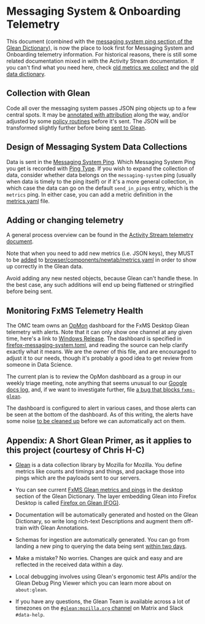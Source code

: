 # Messaging System & Onboarding Telemetry

This document (combined with the [messaging system ping section of the Glean Dictionary](https://dictionary.telemetry.mozilla.org/apps/firefox_desktop/pings/messaging-system)), is now the place to look first for Messaging System and Onboarding telemetry information. For historical reasons, there is still some related documentation mixed in with the Activity Stream documentation. If you can't find what you need here, check [old metrics we collect](/browser/components/newtab/docs/v2-system-addon/data_events.md) and the
[old data dictionary](/browser/components/newtab/docs/v2-system-addon/data_dictionary.md).

## Collection with Glean

Code all over the messaging system passes JSON ping objects up to a few
central spots. It may be [annotated with
attribution](https://searchfox.org/mozilla-central/search?q=symbol:AboutWelcomeTelemetry%23_maybeAttachAttribution&redirect=false)
along the way, and/or adjusted by some [policy
routines](https://searchfox.org/mozilla-central/search?q=symbol:TelemetryFeed%23createASRouterEvent&redirect=false)
before it's sent. The JSON will be transformed slightly further before being [sent to
Glean][submit-glean-for-glean].

## Design of Messaging System Data Collections

Data is sent in the
[Messaging System Ping](https://dictionary.telemetry.mozilla.org/apps/firefox_desktop/pings/messaging-system).
Which Messaging System Ping you get is recorded with
[Ping Type](https://dictionary.telemetry.mozilla.org/apps/firefox_desktop/metrics/messaging_system_ping_type).
If you wish to expand the collection of data,
consider whether data belongs on the `messaging-system` ping
(usually when data is timely to the ping itself)
or if it's a more general collection,
in which case the data can go on the default `send_in_pings` entry,
which is the `metrics` ping.
In either case, you can add a metric definition in the
[metrics.yaml][metrics-yaml]
file.

## Adding or changing telemetry

A general process overview can be found in the
[Activity Stream telemetry document](/browser/components/newtab/docs/v2-system-addon/telemetry.md).

Note that when you need to add new metrics (i.e. JSON keys),
they MUST to be
[added](https://mozilla.github.io/glean/book/user/metrics/adding-new-metrics.html) to
[browser/components/newtab/metrics.yaml][metrics-yaml]
in order to show up correctly in the Glean data.

Avoid adding any new nested objects, because Glean can't handle these. In the best case, any such additions will end up being flattened or stringified before being sent.

## Monitoring FxMS Telemetry Health

The OMC team owns an [OpMon](https://github.com/mozilla/opmon) dashboard for the FxMS Desktop Glean telemetry with
alerts. Note that it can only show one channel at any given time, here's a link
to [Windows
Release](https://mozilla.cloud.looker.com/dashboards/operational_monitoring::firefox_messaging_system?Percentile=50&Normalized+Channel=release&Normalized+Os=Windows).
The dashboard is specified in
[firefox-messaging-system.toml](https://github.com/mozilla/metric-hub/blob/main/opmon/firefox-messaging-system.toml),
and reading the source can help clarify exactly what it means. We are the owner
of this file, and are encouraged to adjust it to our needs, though it's probably
a good idea to get review from someone in Data Science.

The current plan is to review the OpMon dashboard as a group in our weekly
triage meeting, note anything that seems unusual to our [Google docs
log](https://docs.google.com/document/d/1d16GCuul9sENMOMDAcD1kKNBtnJLouDxZtIgz2u-70U/edit),
and, if we want to investigate further, file [a bug that blocks
`fxms-glean`](https://bugzilla.mozilla.org/showdependencytree.cgi?id=1843409&hide_resolved=1).

The dashboard is configured to alert in various cases, and those alerts can be
seen at the bottom of the dashboard. As of this writing, the alerts have some
noise [to be cleaned up](https://bugzilla.mozilla.org/show_bug.cgi?id=1843406)
before we can automatically act on them.

## Appendix: A Short Glean Primer, as it applies to this project (courtesy of Chris H-C)

* [Glean](https://mozilla.github.io/glean/book/) is a data collection library by
  Mozilla for Mozilla. You define metrics like counts and timings and things,
  and package those into pings which are the payloads sent to our servers.
* You can see current [FxMS Glean metrics and pings](https://dictionary.telemetry.mozilla.org/apps/firefox_desktop/pings/messaging-system)
  in the desktop section of the Glean Dictionary. The layer embedding Glean into
  Firefox Desktop is called [Firefox on Glean (FOG)](https://firefox-source-docs.mozilla.org/toolkit/components/glean/index.html).
* Documentation will be automatically generated and hosted on the Glean
  Dictionary, so write long rich-text Descriptions and augment them off-train
  with Glean Annotations.
* Schemas for ingestion are automatically generated. You can go from landing a
  new ping to querying the data being sent [within two
  days](https://blog.mozilla.org/data/2021/12/14/this-week-in-glean-how-long-must-i-wait-before-i-can-see-my-data/).
* Make a mistake? No worries. Changes are quick and easy and are reflected in
  the received data within a day.
* Local debugging involves using Glean's ergonomic test APIs and/or the Glean
  Debug Ping Viewer which you can learn more about on `about:glean`.
* If you have any questions, the Glean Team is available across a lot of
  timezones on the [`#glean:mozilla.org` channel](https://chat.mozilla.org/#/room/#glean:mozilla.org) on Matrix and Slack `#data-help`.

  [submit-glean-for-glean]: https://searchfox.org/mozilla-central/search?q=.submitGleanPingForPing&path=*.jsm&case=false&regexp=false
  [metrics-yaml]: https://searchfox.org/mozilla-central/source/browser/components/newtab/metrics.yaml
